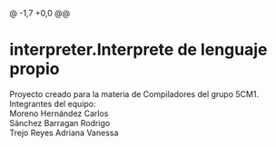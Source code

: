 @ -1,7 +0,0 @@
# interpreter.Interprete de lenguaje propio
 Proyecto creado para la materia de Compiladores del grupo 5CM1.<br>
Integrantes del equipo:<br>
Moreno Hernández Carlos<br>
Sánchez Barragan Rodrigo<br>
Trejo Reyes Adriana Vanessa<br>
